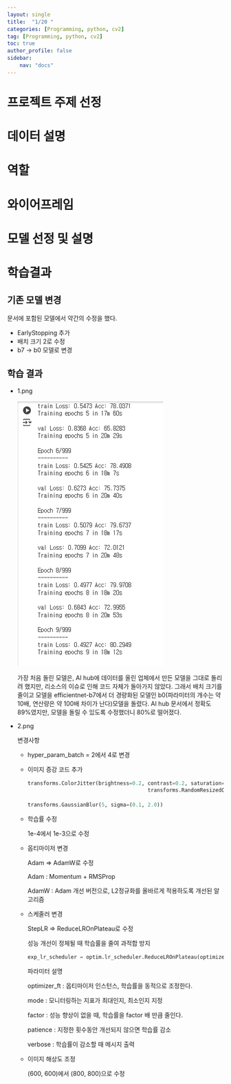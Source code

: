 ```yaml
---
layout: single
title:  "1/20 "
categories: [Programming, python, cv2]
tag: [Programming, python, cv2]
toc: true
author_profile: false
sidebar:
    nav: "docs"
---
```


# 프로젝트 주제 선정



# 데이터 설명



# 역할



# 와이어프레임



# 모델 선정 및 설명



# 학습결과

## 기존 모델 변경

문서에 포함된 모델에서 약간의 수정을 했다.

* EarlyStopping  추가
* 배치 크기 2로 수정
* b7 -> b0 모델로 변경

## 학습 결과

* 1.png

  ![1](/images/2025-01-20-팀플훈련결과/1.png)

  가장 처음 돌린 모델은, AI hub에 데이터를 올린 업체에서 만든 모델을 그대로 돌리려 했지만, 리소스의 이슈로 인해 코드 자체가 돌아가지 않았다. 그래서 배치 크기를 줄이고 모델을 efficientnet-b7에서 더 경량화된 모델인 b0(파라미터의 개수는 약 10배, 연산량은 약 100배 차이가 난다)모델을 돌렸다. AI hub 문서에서 정확도 89%였지만, 모델을 돌릴 수 있도록 수정했더니 80%로 떨어졌다.

* 2.png

  변경사항

  * hyper_param_batch = 2에서 4로 변경

  * 이미지 증강 코드 추가

    ```python
    transforms.ColorJitter(brightness=0.2, contrast=0.2, saturation=0.2, hue=0.1),
                                           transforms.RandomResizedCrop(600, scale=(0.8, 1.0)),
                                            
    transforms.GaussianBlur(5, sigma=(0.1, 2.0))
    ```

  * 학습률 수정

    1e-4에서 1e-3으로 수정

  * 옵티마이저 변경

    Adam => AdamW로 수정

    Adam : Momentum + RMSProp

    AdamW : Adam 개선 버전으로, L2정규화를 올바르게 적용하도록 개선된 알고리즘

  * 스케줄러 변경

    StepLR => ReduceLROnPlateau로 수정

    성능 개선이 정체될 때 학습률을 줄여 과적합 방지

    ```python
    exp_lr_scheduler = optim.lr_scheduler.ReduceLROnPlateau(optimizer_ft, mode='max', factor=0.5, patience=5, verbose=True)
    ```

    파라미터 설명

    optimizer_ft : 옵티마이저 인스턴스, 학습률을 동적으로 조정한다.

    mode : 모니터링하는 지표가 최대인지, 최소인지 지정

    factor : 성능 향상이 없을 때, 학습률을 factor 배 만큼 줄인다.

    patience : 지정한 횟수동안 개선되지 않으면 학습률 감소

    verbose : 학습률이 감소할 때 메시지 출력

  * 이미지 해상도 조정

    (600, 600)에서 (800, 800)으로 수정